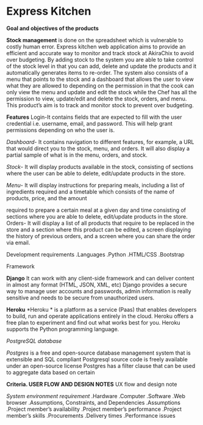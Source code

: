 #  Express Kitchen




**Goal and objectives of the products**

**Stock management**   is done on the spreadsheet which is vulnerable to costly human error. 
Express kitchen web application  aims to provide an efficient and accurate way to monitor and track stock at AkiraChix to avoid over budgeting. 
By adding stock to the system you are able to take control of the stock level in that you can add, delete and update the products and it automatically generates items to re-order. 
The system also consists of a menu that points to the stock and a dashboard that allows the user to view what they are allowed to depending on the permission in that the cook can only view the menu and update and edit the stock while the Chef has all the permission to view, update/edit and delete the stock, orders, and menu. 
This product’s aim is to track and monitor stock to prevent over budgeting.

**Features**
Login-It contains fields that are expected to fill with the user credential i.e. username, email, and password. This will help grant permissions depending on who the user is.

*Dashboard*- It contains navigation to different features, for example, a URL  that would direct you to the stock, menu, and orders. It will also display a partial sample of what is in the menu, orders, and stock.

*Stock*- It will display products available in the stock, consisting of sections where the user can be able to delete, edit/update products in the store.

*Menu*-  It will display instructions for preparing meals, including a list of ingredients required and a timetable which consists of the name of products, price, and the amount 


required to prepare a certain meal at a given day and time consisting of sections where you are able to delete, edit/update products in the store.
Orders- It will display a list of all products that require to be replaced in the store and a section where this product can be edited, a screen displaying the history of previous orders, and a screen where you can share the order via email.

Development requirements
.Languages
.Python
.HTML/CSS
.Bootstrap

Framework

**Django**
It can work with any client-side framework and can deliver content in almost any format (HTML, JSON, XML, etc) Django provides a secure way to manage user accounts and passwords, admin  information is really sensitive and needs to be secure from unauthorized users.
 
**Heroku**
*Heroku *  is a platform as a service (Paas) that enables developers to build, run and operate applications entirely in the cloud. Heroku offers a free plan to experiment and find out what works best for you. Heroku supports the Python programming language.

*PostgreSQL database*

*Postgres*  is a free and open-source database management system that is extensible and SQL compliant Postgresql source code is freely available under an open-source license 
Postgres has a filter clause that can be used to aggregate data based on certain 

**Criteria. USER FLOW AND DESIGN NOTES**
UX flow and design note

*System  environment requirement*
.Hardware
.Computer
.Software
.Web browser
.Assumptions, Constraints, and Dependencies
.Assumptions
.Project member’s availability
.Project member’s performance
.Project member’s skills
.Procurements
.Delivery times
.Performance issues
 


